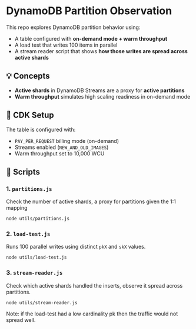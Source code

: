 # DynamoDB Partition Observation

This repo explores DynamoDB partition behavior using:

- A table configured with **on-demand mode + warm throughput**
- A load test that writes 100 items in parallel
- A stream reader script that shows **how those writes are spread across active shards**

## 💡 Concepts

- **Active shards** in DynamoDB Streams are a proxy for **active partitions**
- **Warm throughput** simulates high scaling readiness in on-demand mode

## 🧱 CDK Setup

The table is configured with:

- `PAY_PER_REQUEST` billing mode (on-demand)
- Streams enabled (`NEW_AND_OLD_IMAGES`)
- Warm throughput set to 10,000 WCU

## 🚀 Scripts

### 1. `partitions.js`

Check the number of active shards, a proxy for partitions given the 1:1 mapping

```bash
node utils/partitions.js
```

### 2. `load-test.js`

Runs 100 parallel writes using distinct `pkX` and `skX` values.

```bash
node utils/load-test.js
```

### 3. `stream-reader.js`

Check which active shards handled the inserts, observe it spread across partitions.

```bash
node utils/stream-reader.js
```

Note: if the load-test had a low cardinality pk then the traffic would not spread well.
